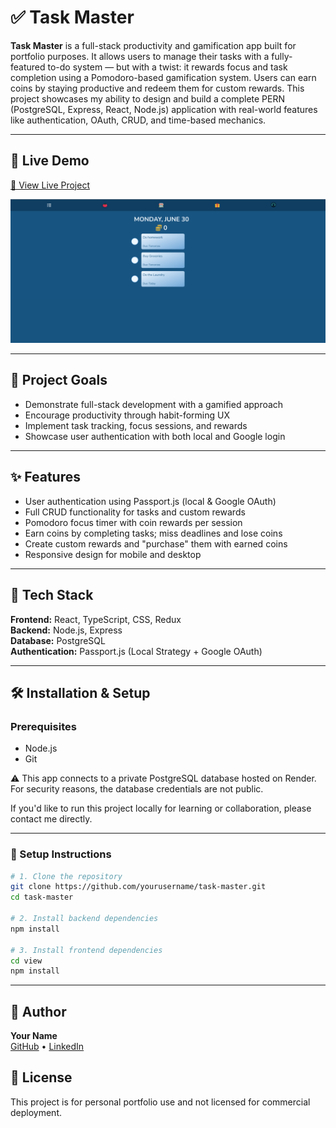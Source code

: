# ✅ Task Master

**Task Master** is a full-stack productivity and gamification app built for portfolio purposes. It allows users to manage their tasks with a fully-featured to-do system — but with a twist: it rewards focus and task completion using a Pomodoro-based gamification system. Users can earn coins by staying productive and redeem them for custom rewards. This project showcases my ability to design and build a complete PERN (PostgreSQL, Express, React, Node.js) application with real-world features like authentication, OAuth, CRUD, and time-based mechanics.

---

## 🚀 Live Demo

[🔗 View Live Project](https://task-master-rocklyn.onrender.com/)

![App Demo](./assets/TaskMaster.png)

---

## 🎯 Project Goals

- Demonstrate full-stack development with a gamified approach
- Encourage productivity through habit-forming UX
- Implement task tracking, focus sessions, and rewards
- Showcase user authentication with both local and Google login

---

## ✨ Features

- User authentication using Passport.js (local & Google OAuth)
- Full CRUD functionality for tasks and custom rewards
- Pomodoro focus timer with coin rewards per session
- Earn coins by completing tasks; miss deadlines and lose coins
- Create custom rewards and "purchase" them with earned coins
- Responsive design for mobile and desktop

---

## 🧰 Tech Stack

**Frontend:** React, TypeScript, CSS, Redux  
**Backend:** Node.js, Express  
**Database:** PostgreSQL  
**Authentication:** Passport.js (Local Strategy + Google OAuth)

---

## 🛠 Installation & Setup

### Prerequisites
- Node.js
- Git

⚠️ This app connects to a private PostgreSQL database hosted on Render. For security reasons, the database credentials are not public.

If you'd like to run this project locally for learning or collaboration, please contact me directly.

---

### 🔧 Setup Instructions

```bash
# 1. Clone the repository
git clone https://github.com/yourusername/task-master.git
cd task-master

# 2. Install backend dependencies
npm install

# 3. Install frontend dependencies
cd view
npm install
```


--- 

## 👤 Author

**Your Name**  
[GitHub](https://github.com/rocklyn-r) • [LinkedIn](https://linkedin.com/in/antica-rocklyn-rusinovic)


## 📄 License

This project is for personal portfolio use and not licensed for commercial deployment.